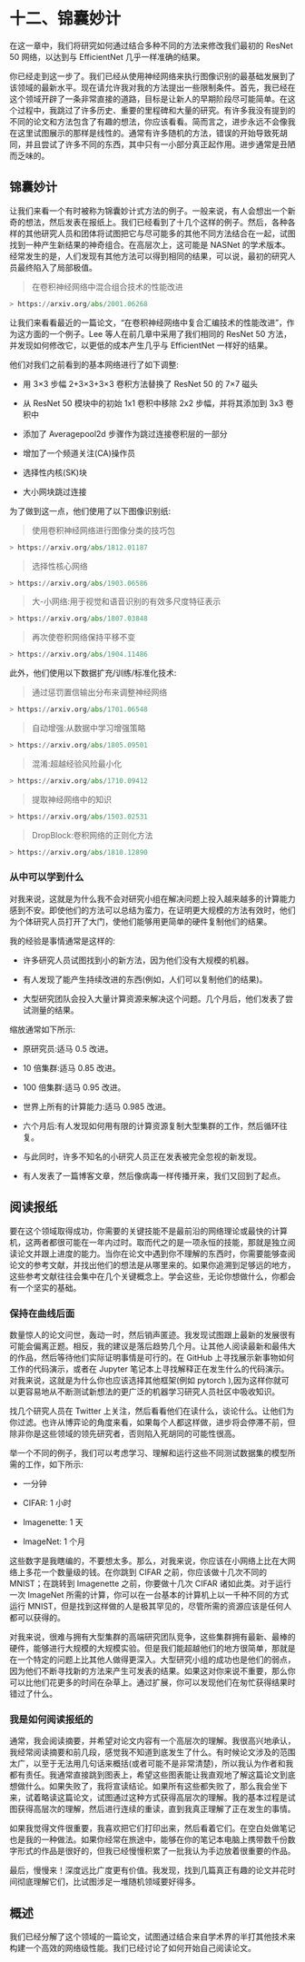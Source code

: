 # 十二、锦囊妙计

在这一章中，我们将研究如何通过结合多种不同的方法来修改我们最初的 ResNet 50 网络，以达到与 EfficientNet 几乎一样准确的结果。

你已经走到这一步了。我们已经从使用神经网络来执行图像识别的最基础发展到了该领域的最新水平。现在请允许我对我的方法提出一些限制条件。首先，我已经在这个领域开辟了一条非常直接的道路，目标是让新人的早期阶段尽可能简单。在这个过程中，我跳过了许多历史、重要的里程碑和大量的研究。有许多我没有提到的不同的论文和方法包含了有趣的想法，你应该看看。简而言之，进步永远不会像我在这里试图展示的那样是线性的。通常有许多随机的方法，错误的开始导致死胡同，并且尝试了许多不同的东西，其中只有一小部分真正起作用。进步通常是丑陋而乏味的。

## 锦囊妙计

让我们来看一个有时被称为锦囊妙计式方法的例子。一般来说，有人会想出一个新奇的想法，然后发表在报纸上。我们已经看到了十几个这样的例子。然后，各种各样的其他研究人员和团体将试图把它与尽可能多的其他不同方法结合在一起，试图找到一种产生新结果的神奇组合。在高层次上，这可能是 NASNet 的学术版本。经常发生的是，人们发现有其他方法可以得到相同的结果，可以说，最初的研究人员最终陷入了局部极值。

>在卷积神经网络中混合组合技术的性能改进

```py
> https://arxiv.org/abs/2001.06268

```

让我们来看看最近的一篇论文，“在卷积神经网络中复合汇编技术的性能改进”，作为这方面的一个例子。Lee 等人在前几章中采用了我们相同的 ResNet 50 方法，并发现如何修改它，以更低的成本产生几乎与 EfficientNet 一样好的结果。

他们对我们之前看到的基本网络进行了如下调整:

*   用 3×3 步幅 2+3×3+3×3 卷积方法替换了 ResNet 50 的 7×7 磁头

*   从 ResNet 50 模块中的初始 1x1 卷积中移除 2x2 步幅，并将其添加到 3x3 卷积中

*   添加了 Averagepool2d 步骤作为跳过连接卷积层的一部分

*   增加了一个频道关注(CA)操作员

*   选择性内核(SK)块

*   大小网块跳过连接

为了做到这一点，他们使用了以下图像识别纸:

>使用卷积神经网络进行图像分类的技巧包

```py
> https://arxiv.org/abs/1812.01187

```

>选择性核心网络

```py
> https://arxiv.org/abs/1903.06586

```

>大-小网络:用于视觉和语音识别的有效多尺度特征表示

```py
> https://arxiv.org/abs/1807.03848

```

>再次使卷积网络保持平移不变

```py
> https://arxiv.org/abs/1904.11486

```

此外，他们使用以下数据扩充/训练/标准化技术:

>通过惩罚置信输出分布来调整神经网络

```py
> https://arxiv.org/abs/1701.06548

```

>自动增强:从数据中学习增强策略

```py
> https://arxiv.org/abs/1805.09501

```

>混淆:超越经验风险最小化

```py
> https://arxiv.org/abs/1710.09412

```

>提取神经网络中的知识

```py
> https://arxiv.org/abs/1503.02531

```

> DropBlock:卷积网络的正则化方法

```py
> https://arxiv.org/abs/1810.12890

```

### 从中可以学到什么

对我来说，这就是为什么我不会对研究小组在解决问题上投入越来越多的计算能力感到不安。即使他们的方法可以总结为蛮力，在证明更大规模的方法有效时，他们为个体研究人员打开了大门，使他们能够用更简单的硬件复制他们的结果。

我的经验是事情通常是这样的:

*   许多研究人员试图找到小的新方法，因为他们没有大规模的机器。

*   有人发现了能产生持续改进的东西(例如，人们可以复制他们的结果)。

*   大型研究团队会投入大量计算资源来解决这个问题。几个月后，他们发表了尝试测量的结果。

缩放通常如下所示:

*   原研究员:适马 0.5 改进。

*   10 倍集群:适马 0.85 改进。

*   100 倍集群:适马 0.95 改进。

*   世界上所有的计算能力:适马 0.985 改进。

*   六个月后:有人发现如何用有限的计算资源复制大型集群的工作，然后循环往复。

*   与此同时，许多不知名的小研究人员正在发表被完全忽视的新发现。

*   有人发表了一篇博客文章，然后像病毒一样传播开来，我们又回到了起点。

## 阅读报纸

要在这个领域取得成功，你需要的关键技能不是最前沿的网络理论或最快的计算机，这两者都很可能在一年内过时。取而代之的是一项永恒的技能，那就是独立阅读论文并跟上进度的能力。当你在论文中遇到你不理解的东西时，你需要能够查阅论文的参考文献，并找出他们的想法是从哪里来的。如果你追溯到足够远的地方，这些参考文献往往会集中在几个关键概念上。学会这些，无论你想做什么，你都会有一个坚实的基础。

### 保持在曲线后面

数量惊人的论文问世，轰动一时，然后销声匿迹。我发现试图跟上最新的发展很有可能会偏离正题。相反，我的建议是落后趋势几个月。让其他人阅读最新和最伟大的作品，然后等待他们实际证明事情是可行的。在 GitHub 上寻找展示新事物如何工作的代码演示，或者在 Jupyter 笔记本上寻找解释正在发生什么的代码演示。对我来说，这就是为什么你也应该选择其他框架(例如 pytorch ),因为这样你就可以更容易地从不断测试新想法的更广泛的机器学习研究人员社区中吸收知识。

找几个研究人员在 Twitter 上关注，然后看看他们在读什么，谈论什么。让他们为你过滤。也许从博弈论的角度来看，如果每个人都这样做，进步将会停滞不前，但除非你是这些领域的领先研究者，否则陷入死胡同的可能性很高。

举一个不同的例子，我们可以考虑学习、理解和运行这些不同测试数据集的模型所需的工作，如下所示:

*   一分钟

*   CIFAR: 1 小时

*   Imagenette: 1 天

*   ImageNet: 1 个月

这些数字是我瞎编的，不要想太多。那么，对我来说，你应该在小网络上比在大网络上多花一个数量级的钱。在你跳到 CIFAR 之前，你应该做十几次不同的 MNIST；在跳转到 Imagenette 之前，你要做十几次 CIFAR 诸如此类。对于运行一次 ImageNet 所需的计算，你可以在一台基本的计算机上以一千种不同的方式运行 MNIST，但是找到这样做的人是极其罕见的，尽管所需的资源应该是任何人都可以获得的。

对我来说，很难与拥有大型集群的高端研究团队竞争，这些集群拥有最新、最棒的硬件，能够进行大规模的大规模实验。但是我们能超越他们的地方很简单，那就是在一个特定的问题上比其他人做得更深入。大型研究小组的成功也是他们的弱点，因为他们不断寻找新的方法来产生可发表的结果。如果这对你来说不重要，那么你可以比他们花更多的时间在杂草上。通过扩展，你可以发现他们在匆忙获得结果时错过了什么。

### 我是如何阅读报纸的

通常，我会阅读摘要，并希望对论文内容有一个高层次的理解。我很高兴地承认，我经常阅读摘要和前几段，感觉我不知道到底发生了什么。有时候论文涉及的范围太广，以至于无法用几句话来概括(或者可能不是非常清楚)，所以我认为作者和我都有责任。我通常直接跳到图表上，希望这些图表能让我直观地了解这篇论文到底想做什么。如果失败了，我将宣读结论。如果所有这些都失败了，那么我会坐下来，试着略读这篇论文，试图通过这种方式获得高层次的理解。我的基本过程是试图获得高层次的理解，然后进行连续的重读，直到我真正理解了正在发生的事情。

如果我觉得文件很重要，我喜欢把它们打印出来，然后看着它们。在空白处做笔记也是我的一种做法。如果你经常在旅途中，能够在你的笔记本电脑上携带数千份数字形式的作品是很好的，但我已经慢慢积累了一批我认为手边放着很重要的作品。

最后，慢慢来！深度远比广度更有价值。我发现，找到几篇真正有趣的论文并花时间彻底理解它们，比试图涉足一堆随机领域要好得多。

## 概述

我们已经分解了这个领域的一篇论文，试图通过结合来自学术界的半打其他技术来构建一个高效的网络级性能。我们已经讨论了如何开始自己阅读论文。